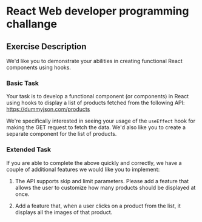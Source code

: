 # React Web developer programming challange

## Exercise Description

We'd like you to demonstrate your abilities in creating functional React components using hooks.

### Basic Task

Your task is to develop a functional component (or components) in React using hooks to display a list of products fetched from the following API: https://dummyjson.com/products

We're specifically interested in seeing your usage of the `useEffect` hook for making the GET request to fetch the data. We'd also like you to create a separate component for the list of products.

### Extended Task

If you are able to complete the above quickly and correctly, we have a couple of additional features we would like you to implement:

1. The API supports skip and limit parameters. Please add a feature that allows the user to customize how many products should be displayed at once.

2. Add a feature that, when a user clicks on a product from the list, it displays all the images of that product.
